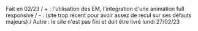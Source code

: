 Fait en 02/23 / + : l'utilisation des EM, l'integration d'une animation full responsive / - : (site trop récent pour avoir assez de recul sur ses défauts majeurs) / Autre : le site n'est pas fini et doit être livré lundi 27/02/23
